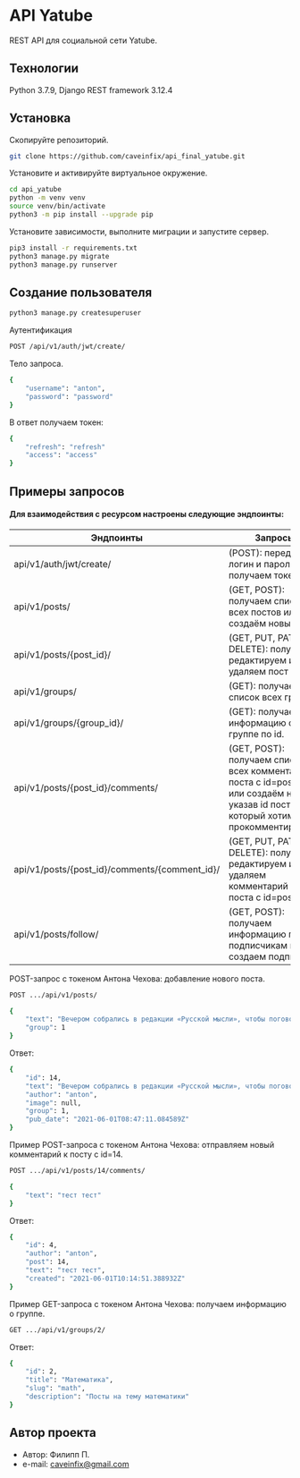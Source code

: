 # API Yatube
REST API для социальной cети Yatube.
## Технологии
Python 3.7.9,
Django REST framework 3.12.4
## Установка

Скопируйте репозиторий.
```sh
git clone https://github.com/caveinfix/api_final_yatube.git
```
Установите и активируйте виртуальное окружение.
```sh
cd api_yatube
python -m venv venv
source venv/bin/activate
python3 -m pip install --upgrade pip
```
Установите зависимости, выполните миграции и запустите сервер.

```sh
pip3 install -r requirements.txt
python3 manage.py migrate
python3 manage.py runserver
```

## Создание пользователя
```sh
python3 manage.py createsuperuser
```
Аутентификация
```sh
POST /api/v1/auth/jwt/create/
```
Тело запроса.
```sh
{
    "username": "anton",
    "password": "password"
}
```
В ответ получаем токен:
```sh
{
    "refresh": "refresh"
    "access": "access"
}
```
## Примеры запросов

#### Для взаимодействия с ресурсом настроены следующие эндпоинты:

| Эндпоинты | Запросы |
| ------ | ------ |
| api/v1/auth/jwt/create/ |(POST): передаём логин и пароль, получаем токен. |
| api/v1/posts/ |(GET, POST): получаем список всех постов или создаём новый пост. |
| api/v1/posts/{post_id}/ | (GET, PUT, PATCH, DELETE): получаем, редактируем или удаляем пост по id. |
|api/v1/groups/ | (GET): получаем список всех групп. |
| api/v1/groups/{group_id}/ |(GET): получаем информацию о группе по id. |
| api/v1/posts/{post_id}/comments/ |(GET, POST): получаем список всех комментариев поста с id=post_id или создаём новый, указав id поста, который хотим прокомментировать. |
| api/v1/posts/{post_id}/comments/{comment_id}/ |(GET, PUT, PATCH, DELETE): получаем, редактируем или удаляем комментарий по id у поста с id=post_id. |
| api/v1/posts/follow/ |(GET, POST): получаем информацию по подписчикам или создаем подписку. |

POST-запрос с токеном Антона Чехова: добавление нового поста.
```sh
POST .../api/v1/posts/
```
```sh
{
    "text": "Вечером собрались в редакции «Русской мысли», чтобы поговорить о народном театре. Проект Шехтеля всем нравится.",
    "group": 1
} 
```
Ответ:
```sh
{
    "id": 14,
    "text": "Вечером собрались в редакции «Русской мысли», чтобы поговорить о народном театре. Проект Шехтеля всем нравится.",
    "author": "anton",
    "image": null,
    "group": 1,
    "pub_date": "2021-06-01T08:47:11.084589Z"
} 
```

Пример POST-запроса с токеном Антона Чехова: отправляем новый комментарий к посту с id=14.

```sh
POST .../api/v1/posts/14/comments/
```

```sh
{
    "text": "тест тест"
} 
```
Ответ:
```sh
{
    "id": 4,
    "author": "anton",
    "post": 14,
    "text": "тест тест",
    "created": "2021-06-01T10:14:51.388932Z"
} 
```

Пример GET-запроса с токеном Антона Чехова: получаем информацию о группе.
```sh
GET .../api/v1/groups/2/
```

Ответ:
```sh
{
    "id": 2,
    "title": "Математика",
    "slug": "math",
    "description": "Посты на тему математики"
} 
```

## Автор проекта
- Автор: Филипп П. 
- e-mail: caveinfix@gmail.com